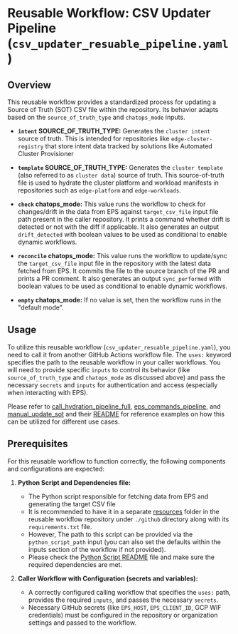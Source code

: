 # Reusable Workflow: CSV Updater Pipeline (`csv_updater_resuable_pipeline.yaml`)

## Overview

This reusable workflow provides a standardized process for updating a Source of Truth (SOT) CSV file within the repository. Its behavior adapts based on the `source_of_truth_type` and `chatops_mode` inputs.

* **`intent` SOURCE_OF_TRUTH_TYPE:** Generates the `cluster intent` source of truth. This is intended for repositories like `edge-cluster-registry` that store intent data tracked by solutions like Automated Cluster Provisioner

* **`template` SOURCE_OF_TRUTH_TYPE:** Generates the `cluster template` (also referred to as `cluster data`) source of truth. This source-of-truth file is used to hydrate the cluster platform and workload manifests in repositories such as `edge-platform` and `edge-workloads`.

* **`check` chatops_mode:** This value runs the workflow to check for changes/drift in the data from EPS against `target_csv_file` input file path present in the caller repository. It prints a command whether drift is detected or not with the diff if applicable. It also generates an output `drift_detected` with boolean values to be used as conditional to enable dynamic workflows.

* **`reconcile` chatops_mode:** This value runs the workflow to update/sync the `target_csv_file` input file in the repository with the latest data fetched from EPS. It commits the file to the source branch of the PR and prints a PR comment. It also generates an output `sync_performed` with boolean values to be used as conditional to enable dynamic workflows.

* **`empty` chatops_mode:** If no value is set, then the workflow runs in the "default mode".


## Usage

To utilize this reusable workflow (`csv_updater_resuable_pipeline.yaml`), you need to call it from another GitHub Actions workflow file. The `uses:` keyword specifies the path to the reusable workflow in your caller workflows. You will need to provide specific `inputs` to control its behavior (like `source_of_truth_type` and `chatops_mode` as discussed above) and pass the necessary `secrets` and `inputs` for authentication and access (especially when interacting with EPS).

Please refer to [call_hydration_pipeline_full](./call_hydration_pipeline_full.yaml), [eps_commands_pipeline](./eps_commands_pipeline.yaml), and [manual_update_sot](./manual_update_sot.yaml) and their [README](./README.md) for reference examples on how this can be utilized for different use cases.


## Prerequisites

For this reusable workflow to function correctly, the following components and configurations are expected:

1.  **Python Script and Dependencies file:**
    *   The Python script responsible for fetching data from EPS and generating the target CSV file
    *   It is recommended to have it in a separate [resources](../resources) folder in the reusable workflow repository under `./github` directory along with its `requirements.txt` file.
    *   However, The path to this script can be provided via the `python_script_path` input (you can also set the defaults within the inputs section of the workflow if not provided).
    *   Please check the [Python Script README](../resources/README.md) file and make sure the required dependencies are met.

2. **Caller Workflow with Configuration (secrets and variables):**
    *   A correctly configured calling workflow that specifies the `uses:` path, provides the required `inputs`, and passes the necessary `secrets`.
    *   Necessary GitHub secrets (like `EPS_HOST`, `EPS_CLIENT_ID`, GCP WIF credentials) must be configured in the repository or organization settings and passed to the workflow.
